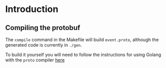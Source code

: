 # Introduction

## Compiling the protobuf

The `compile` command in the Makefile will build `event.proto`, although the generated code is currently in `./gen`. 

To build it yourself you will need to follow the instructions for using Golang with the `proto` compiler [here](https://developers.google.com/protocol-buffers/docs/reference/go-generated)